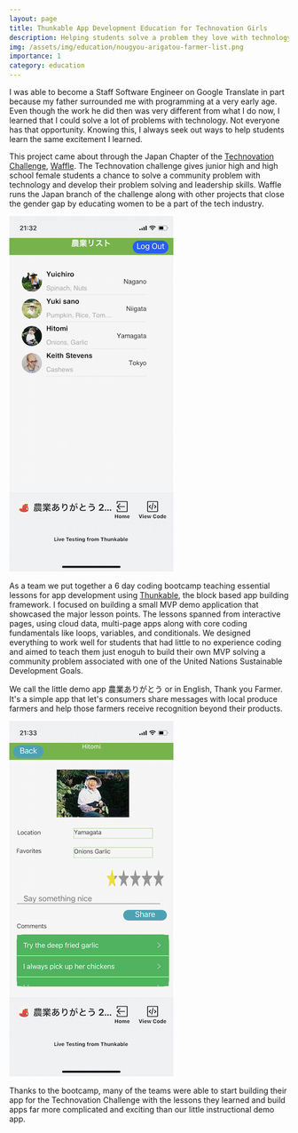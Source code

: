 ```yaml
---
layout: page
title: Thunkable App Development Education for Technovation Girls
description: Helping students solve a problem they love with technology with block based programming.
img: /assets/img/education/nougyou-arigatou-farmer-list.png
importance: 1
category: education
---
```


I was able to become a Staff Software Engineer on Google Translate in part
because my father surrounded me with programming at a very early age.  Even
though the work he did then was very different from what I do now, I learned
that I could solve a lot of problems with technology.  Not everyone has that
opportunity.  Knowing this, I always seek out ways to help students learn
the same excitement I learned.

This project came about through the Japan Chapter of the [Technovation
Challenge](https://technovationchallenge.org/),
[Waffle](https://waffle-waffle.org/).  The Technovation challenge gives
junior high and high school female students a chance to solve a community
problem with technology and develop their problem solving and leadership
skills.  Waffle runs the Japan branch of the challenge along with other
projects that close the gender gap by educating women to be a part of the
tech industry.  

![農業ありがとう- Demo App](/assets/img/education/nougyou-arigatou-farmer-list.png)

As a team we put together a 6 day coding bootcamp teaching essential lessons
for app development using [Thunkable](https://thunkable.com/), the block
based app building framework.  I focused on building a small MVP demo
application that showcased the major lesson points.  The lessons spanned
from interactive pages, using cloud data, multi-page apps along with core
coding fundamentals like loops, variables, and conditionals.  We designed
everything to work well for students that had little to no experience coding
and aimed to teach them just enoguh to build their own MVP solving a
community problem associated with one of the United Nations Sustainable
Development Goals.

We call the little demo app 農業ありがとう or in English, Thank you Farmer.
It's a simple app that let's consumers share messages with local produce
farmers and help those farmers receive recognition beyond their products.

![農業ありがとう- Demo App](/assets/img/education/nougyou-arigatou-farmer-profile.png)

Thanks to the bootcamp, many of the teams were able to start building their
app for the Technovation Challenge with the lessons they learned and build
apps far more complicated and exciting than our little instructional demo
app. 
